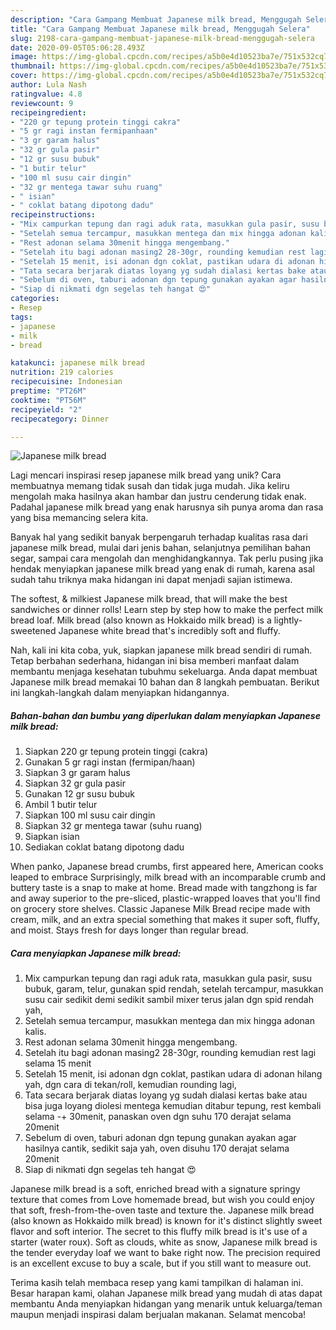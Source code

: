 ```yaml
---
description: "Cara Gampang Membuat Japanese milk bread, Menggugah Selera"
title: "Cara Gampang Membuat Japanese milk bread, Menggugah Selera"
slug: 2198-cara-gampang-membuat-japanese-milk-bread-menggugah-selera
date: 2020-09-05T05:06:28.493Z
image: https://img-global.cpcdn.com/recipes/a5b0e4d10523ba7e/751x532cq70/japanese-milk-bread-foto-resep-utama.jpg
thumbnail: https://img-global.cpcdn.com/recipes/a5b0e4d10523ba7e/751x532cq70/japanese-milk-bread-foto-resep-utama.jpg
cover: https://img-global.cpcdn.com/recipes/a5b0e4d10523ba7e/751x532cq70/japanese-milk-bread-foto-resep-utama.jpg
author: Lula Nash
ratingvalue: 4.8
reviewcount: 9
recipeingredient:
- "220 gr tepung protein tinggi cakra"
- "5 gr ragi instan fermipanhaan"
- "3 gr garam halus"
- "32 gr gula pasir"
- "12 gr susu bubuk"
- "1 butir telur"
- "100 ml susu cair dingin"
- "32 gr mentega tawar suhu ruang"
- " isian"
- " coklat batang dipotong dadu"
recipeinstructions:
- "Mix campurkan tepung dan ragi aduk rata, masukkan gula pasir, susu bubuk, garam, telur, gunakan spid rendah, setelah tercampur, masukkan susu cair sedikit demi sedikit sambil mixer terus jalan dgn spid rendah yah,"
- "Setelah semua tercampur, masukkan mentega dan mix hingga adonan kalis."
- "Rest adonan selama 30menit hingga mengembang."
- "Setelah itu bagi adonan masing2 28-30gr, rounding kemudian rest lagi selama 15 menit"
- "Setelah 15 menit, isi adonan dgn coklat, pastikan udara di adonan hilang yah, dgn cara di tekan/roll, kemudian rounding lagi,"
- "Tata secara berjarak diatas loyang yg sudah dialasi kertas bake atau bisa juga loyang diolesi mentega kemudian ditabur tepung, rest kembali selama -+ 30menit, panaskan oven dgn suhu 170 derajat selama 20menit"
- "Sebelum di oven, taburi adonan dgn tepung gunakan ayakan agar hasilnya cantik, sedikit saja yah, oven disuhu 170 derajat selama 20menit"
- "Siap di nikmati dgn segelas teh hangat 😍"
categories:
- Resep
tags:
- japanese
- milk
- bread

katakunci: japanese milk bread 
nutrition: 219 calories
recipecuisine: Indonesian
preptime: "PT26M"
cooktime: "PT56M"
recipeyield: "2"
recipecategory: Dinner

---
```



![Japanese milk bread](https://img-global.cpcdn.com/recipes/a5b0e4d10523ba7e/751x532cq70/japanese-milk-bread-foto-resep-utama.jpg)

Lagi mencari inspirasi resep japanese milk bread yang unik? Cara membuatnya memang tidak susah dan tidak juga mudah. Jika keliru mengolah maka hasilnya akan hambar dan justru cenderung tidak enak. Padahal japanese milk bread yang enak harusnya sih punya aroma dan rasa yang bisa memancing selera kita.

Banyak hal yang sedikit banyak berpengaruh terhadap kualitas rasa dari japanese milk bread, mulai dari jenis bahan, selanjutnya pemilihan bahan segar, sampai cara mengolah dan menghidangkannya. Tak perlu pusing jika hendak menyiapkan japanese milk bread yang enak di rumah, karena asal sudah tahu triknya maka hidangan ini dapat menjadi sajian istimewa.

The softest, &amp; milkiest Japanese milk bread, that will make the best sandwiches or dinner rolls! Learn step by step how to make the perfect milk bread loaf. Milk bread (also known as Hokkaido milk bread) is a lightly-sweetened Japanese white bread that&#39;s incredibly soft and fluffy.


Nah, kali ini kita coba, yuk, siapkan japanese milk bread sendiri di rumah. Tetap berbahan sederhana, hidangan ini bisa memberi manfaat dalam membantu menjaga kesehatan tubuhmu sekeluarga. Anda dapat membuat Japanese milk bread memakai 10 bahan dan 8 langkah pembuatan. Berikut ini langkah-langkah dalam menyiapkan hidangannya.

<!--inarticleads1-->

##### Bahan-bahan dan bumbu yang diperlukan dalam menyiapkan Japanese milk bread:

1. Siapkan 220 gr tepung protein tinggi (cakra)
1. Gunakan 5 gr ragi instan (fermipan/haan)
1. Siapkan 3 gr garam halus
1. Siapkan 32 gr gula pasir
1. Gunakan 12 gr susu bubuk
1. Ambil 1 butir telur
1. Siapkan 100 ml susu cair dingin
1. Siapkan 32 gr mentega tawar (suhu ruang)
1. Siapkan  isian
1. Sediakan  coklat batang dipotong dadu


When panko, Japanese bread crumbs, first appeared here, American cooks leaped to embrace Surprisingly, milk bread with an incomparable crumb and buttery taste is a snap to make at home. Bread made with tangzhong is far and away superior to the pre-sliced, plastic-wrapped loaves that you&#39;ll find on grocery store shelves. Classic Japanese Milk Bread recipe made with cream, milk, and an extra special something that makes it super soft, fluffy, and moist. Stays fresh for days longer than regular bread. 

<!--inarticleads2-->

##### Cara menyiapkan Japanese milk bread:

1. Mix campurkan tepung dan ragi aduk rata, masukkan gula pasir, susu bubuk, garam, telur, gunakan spid rendah, setelah tercampur, masukkan susu cair sedikit demi sedikit sambil mixer terus jalan dgn spid rendah yah,
1. Setelah semua tercampur, masukkan mentega dan mix hingga adonan kalis.
1. Rest adonan selama 30menit hingga mengembang.
1. Setelah itu bagi adonan masing2 28-30gr, rounding kemudian rest lagi selama 15 menit
1. Setelah 15 menit, isi adonan dgn coklat, pastikan udara di adonan hilang yah, dgn cara di tekan/roll, kemudian rounding lagi,
1. Tata secara berjarak diatas loyang yg sudah dialasi kertas bake atau bisa juga loyang diolesi mentega kemudian ditabur tepung, rest kembali selama -+ 30menit, panaskan oven dgn suhu 170 derajat selama 20menit
1. Sebelum di oven, taburi adonan dgn tepung gunakan ayakan agar hasilnya cantik, sedikit saja yah, oven disuhu 170 derajat selama 20menit
1. Siap di nikmati dgn segelas teh hangat 😍


Japanese milk bread is a soft, enriched bread with a signature springy texture that comes from Love homemade bread, but wish you could enjoy that soft, fresh-from-the-oven taste and texture the. Japanese milk bread (also known as Hokkaido milk bread) is known for it&#39;s distinct slightly sweet flavor and soft interior. The secret to this fluffy milk bread is it&#39;s use of a starter (water roux). Soft as clouds, white as snow, Japanese milk bread is the tender everyday loaf we want to bake right now. The precision required is an excellent excuse to buy a scale, but if you still want to measure out. 

Terima kasih telah membaca resep yang kami tampilkan di halaman ini. Besar harapan kami, olahan Japanese milk bread yang mudah di atas dapat membantu Anda menyiapkan hidangan yang menarik untuk keluarga/teman maupun menjadi inspirasi dalam berjualan makanan. Selamat mencoba!
